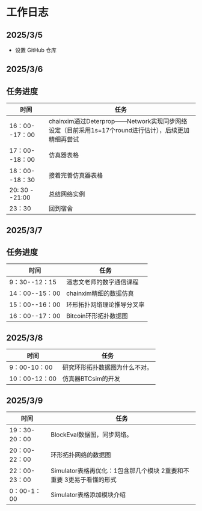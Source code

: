 # 工作日志

## 2025/3/5
- 设置 GitHub 仓库

## 2025/3/6



## 任务进度
| 时间                    | 任务  
|----------------         |--------
|16：00--17：00           |   chainxim通过Deterprop——Network实现同步网络设定（目前采用1s=17个round进行估计），后续更加精细再尝试
|17：00--18：00           |   仿真器表格
|18：00--18：30           |   接着完善仿真器表格
|20: 30 --21:00           |   总结网络实例
|23：30                   |回到宿舍


## 2025/3/7



## 任务进度
| 时间                    | 任务  
|----------------         |--------
|9：30--12：15           |   潘志文老师的数字通信课程
|14：00--15：00           |chainxim精细的数据仿真
|15：00--16：00           |环形拓扑网络理论推导分叉率
|16：00--17：00           |Bitcoin环形拓扑数据图

## 2025/3/8
| 时间                    | 任务  
|----------------         |--------
|9：00-10：00             |研究环形拓扑数据图为什么不对。
|10：00-12：00            |仿真器BTCsim的开发


## 2025/3/9
| 时间                    | 任务  
|----------------         |--------
|19：30-20：00             |BlockEval数据图，同步网络。
|20：00-22：00             |环形拓扑网络的数据图
|22：00-23：00             |Simulator表格再优化：1包含那几个模块 2重要和不重要   3更易于看懂的形式
|0：00-1：00               |Simulator表格添加模块介绍

